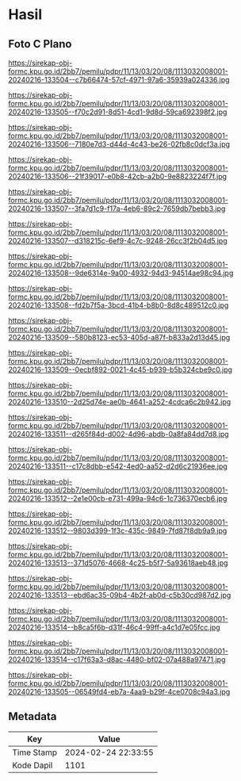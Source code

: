 # Hasil

## Foto C Plano

https://sirekap-obj-formc.kpu.go.id/2bb7/pemilu/pdpr/11/13/03/20/08/1113032008001-20240216-133504--c7b66474-57cf-4971-97a6-35939a024336.jpg

https://sirekap-obj-formc.kpu.go.id/2bb7/pemilu/pdpr/11/13/03/20/08/1113032008001-20240216-133505--f70c2d91-8d51-4cd1-9d8d-59ca692398f2.jpg

https://sirekap-obj-formc.kpu.go.id/2bb7/pemilu/pdpr/11/13/03/20/08/1113032008001-20240216-133506--7180e7d3-d44d-4c43-be26-02fb8c0dcf3a.jpg

https://sirekap-obj-formc.kpu.go.id/2bb7/pemilu/pdpr/11/13/03/20/08/1113032008001-20240216-133506--21f39017-e0b8-42cb-a2b0-9e8823224f7f.jpg

https://sirekap-obj-formc.kpu.go.id/2bb7/pemilu/pdpr/11/13/03/20/08/1113032008001-20240216-133507--3fa7d1c9-f17a-4eb6-89c2-7659db7bebb3.jpg

https://sirekap-obj-formc.kpu.go.id/2bb7/pemilu/pdpr/11/13/03/20/08/1113032008001-20240216-133507--d318215c-6ef9-4c7c-9248-26cc3f2b04d5.jpg

https://sirekap-obj-formc.kpu.go.id/2bb7/pemilu/pdpr/11/13/03/20/08/1113032008001-20240216-133508--9de6314e-9a00-4932-94d3-94514ae98c94.jpg

https://sirekap-obj-formc.kpu.go.id/2bb7/pemilu/pdpr/11/13/03/20/08/1113032008001-20240216-133508--fd2b7f5a-3bcd-41b4-b8b0-8d8c489512c0.jpg

https://sirekap-obj-formc.kpu.go.id/2bb7/pemilu/pdpr/11/13/03/20/08/1113032008001-20240216-133509--580b8123-ec53-405d-a87f-b833a2d13d45.jpg

https://sirekap-obj-formc.kpu.go.id/2bb7/pemilu/pdpr/11/13/03/20/08/1113032008001-20240216-133509--0ecbf892-0021-4c45-b939-b5b324cbe9c0.jpg

https://sirekap-obj-formc.kpu.go.id/2bb7/pemilu/pdpr/11/13/03/20/08/1113032008001-20240216-133510--2d25d74e-ae0b-4641-a252-4cdca6c2b942.jpg

https://sirekap-obj-formc.kpu.go.id/2bb7/pemilu/pdpr/11/13/03/20/08/1113032008001-20240216-133511--d265f84d-d002-4d96-abdb-0a8fa84dd7d8.jpg

https://sirekap-obj-formc.kpu.go.id/2bb7/pemilu/pdpr/11/13/03/20/08/1113032008001-20240216-133511--c17c8dbb-e542-4ed0-aa52-d2d6c21936ee.jpg

https://sirekap-obj-formc.kpu.go.id/2bb7/pemilu/pdpr/11/13/03/20/08/1113032008001-20240216-133512--2e1e00cb-e731-499a-94c6-1c736370ecb6.jpg

https://sirekap-obj-formc.kpu.go.id/2bb7/pemilu/pdpr/11/13/03/20/08/1113032008001-20240216-133512--9803d399-1f3c-435c-9849-7fd87f8db9a9.jpg

https://sirekap-obj-formc.kpu.go.id/2bb7/pemilu/pdpr/11/13/03/20/08/1113032008001-20240216-133513--371d5076-4668-4c25-b5f7-5a93618aeb48.jpg

https://sirekap-obj-formc.kpu.go.id/2bb7/pemilu/pdpr/11/13/03/20/08/1113032008001-20240216-133513--ebd6ac35-09b4-4b2f-ab0d-c5b30cd987d2.jpg

https://sirekap-obj-formc.kpu.go.id/2bb7/pemilu/pdpr/11/13/03/20/08/1113032008001-20240216-133514--b8ca5f6b-d31f-46c4-99ff-a4c1d7e05fcc.jpg

https://sirekap-obj-formc.kpu.go.id/2bb7/pemilu/pdpr/11/13/03/20/08/1113032008001-20240216-133514--c17f63a3-d8ac-4480-bf02-07a488a97471.jpg

https://sirekap-obj-formc.kpu.go.id/2bb7/pemilu/pdpr/11/13/03/20/08/1113032008001-20240216-133505--06549fd4-eb7a-4aa9-b29f-4ce0708c94a3.jpg


## Metadata

| Key        | Value               |
| ---------- | ------------------- |
| Time Stamp | 2024-02-24 22:33:55 |
| Kode Dapil | 1101                |




